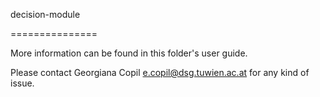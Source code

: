 decision-module

===============

More information can be found in this folder's user guide.

Please contact Georgiana Copil e.copil@dsg.tuwien.ac.at for any kind of issue.

